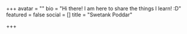 +++
avatar = ""
bio = "Hi there! I am here to share the things I learn! :D"
featured = false
social = []
title = "Swetank Poddar"

+++
